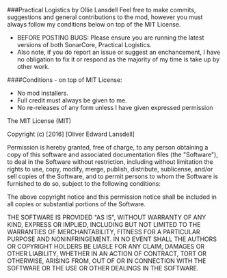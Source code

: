 ###Practical Logistics by Ollie Lansdell
Feel free to make commits, suggestions and general contributions to the mod, however you must always follow my conditions below on top of the MIT License.

- BEFORE POSTING BUGS: Please ensure you are running the latest versions of both SonarCore, Practical Logistics.
- Also note, if you do report an issue or suggest an enchancement, I have no obligation to fix it or respond as the majority of my time is take up by other work.

  
####Conditions - on top of MIT License:
  - No mod installers.
  - Full credit must always be given to me.
  - No re-releases of any form unless I have given expressed permission

The MIT License (MIT)

Copyright (c) [2016] [Oliver Edward Lansdell]

Permission is hereby granted, free of charge, to any person obtaining a copy
of this software and associated documentation files (the "Software"), to deal
in the Software without restriction, including without limitation the rights
to use, copy, modify, merge, publish, distribute, sublicense, and/or sell
copies of the Software, and to permit persons to whom the Software is
furnished to do so, subject to the following conditions:

The above copyright notice and this permission notice shall be included in all
copies or substantial portions of the Software.

THE SOFTWARE IS PROVIDED "AS IS", WITHOUT WARRANTY OF ANY KIND, EXPRESS OR
IMPLIED, INCLUDING BUT NOT LIMITED TO THE WARRANTIES OF MERCHANTABILITY,
FITNESS FOR A PARTICULAR PURPOSE AND NONINFRINGEMENT. IN NO EVENT SHALL THE
AUTHORS OR COPYRIGHT HOLDERS BE LIABLE FOR ANY CLAIM, DAMAGES OR OTHER
LIABILITY, WHETHER IN AN ACTION OF CONTRACT, TORT OR OTHERWISE, ARISING FROM,
OUT OF OR IN CONNECTION WITH THE SOFTWARE OR THE USE OR OTHER DEALINGS IN THE
SOFTWARE.
